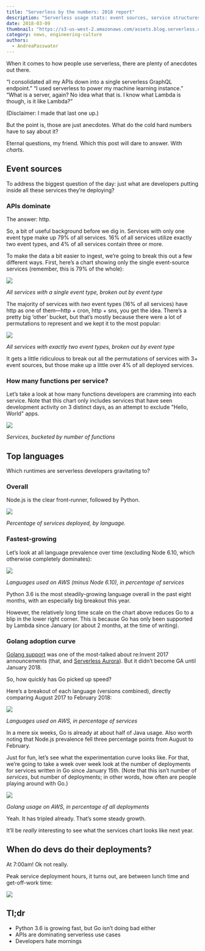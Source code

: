 ```yaml
---
title: "Serverless by the numbers: 2018 report"
description: "Serverless usage stats: event sources, service structures, runtimes, and more."
date: 2018-03-09
thumbnail: "https://s3-us-west-2.amazonaws.com/assets.blog.serverless.com/observability-tools/graph-thumb.png"
category: news, engineering-culture
authors:
  - AndreaPasswater
---
```


When it comes to how people use serverless, there are plenty of anecdotes out there.

“I consolidated all my APIs down into a single serverless GraphQL endpoint.” “I used serverless to power my machine learning instance.” “What is a server, again? No idea what that is. I know what Lambda is though, is it like Lambda?”

(Disclaimer: I made that last one up.)

But the point is, those are just anecdotes. What do the cold hard numbers have to say about it?

Eternal questions, my friend. Which this post will dare to answer. With *charts*.

## Event sources

To address the biggest question of the day: just what are developers putting inside all these services they’re deploying?

### APIs dominate

The answer: http.

So, a bit of useful background before we dig in. Services with only one event type make up 79% of all services. 16% of all services utilize exactly two event types, and 4% of all services contain three or more.

To make the data a bit easier to ingest, we’re going to break this out a few different ways. First, here’s a chart showing only the single event-source services (remember, this is 79% of the whole):

<img src="https://s3-us-west-2.amazonaws.com/assets.blog.serverless.com/data-report-2018/services-single-event-type1.jpg">

*All services with a single event type, broken out by event type*

The majority of services with *two* event types (16% of all services) have http as one of them—http + cron, http + sns, you get the idea. There’s a pretty big ‘other’ bucket, but that’s mostly because there were a lot of permutations to represent and we kept it to the most popular:

<img src="https://s3-us-west-2.amazonaws.com/assets.blog.serverless.com/data-report-2018/services-2-types1.jpg">

*All services with exactly two event types, broken out by event type*

It gets a little ridiculous to break out all the permutations of services with 3+ event sources, but those make up a little over 4% of all deployed services.

### How many functions per service?

Let’s take a look at how many functions developers are cramming into each service. Note that this chart only includes services that have seen development activity on 3 distinct days, as an attempt to exclude "Hello, World" apps.

<img src="https://s3-us-west-2.amazonaws.com/assets.blog.serverless.com/data-report-2018/functions-per-service1.jpg">

*Services, bucketed by number of functions*

## Top languages

Which runtimes are serverless developers gravitating to?

### Overall

Node.js is the clear front-runner, followed by Python.

<img src="https://s3-us-west-2.amazonaws.com/assets.blog.serverless.com/data-report-2018/services-deployed-pie1.jpg">

*Percentage of services deployed, by language.*

### Fastest-growing

Let’s look at all language prevalence over time (excluding Node 6.10, which otherwise completely dominates):

<img src="https://s3-us-west-2.amazonaws.com/assets.blog.serverless.com/data-report-2018/services-by-language-line1.jpg">

*Languages used on AWS (minus Node 6.10), in percentage of services*

Python 3.6 is the most steadily-growing language overall in the past eight months, with an especially big breakout this year.

However, the relatively long time scale on the chart above reduces Go to a blip in the lower right corner. This is because Go has only been supported by Lambda since January (or about 2 months, at the time of writing). 

### Golang adoption curve

[Golang support](https://serverless.com/blog/ultimate-list-serverless-announcements-reinvent/#golang-support) was one of the most-talked about re:Invent 2017 announcements (that, and [Serverless Aurora](https://serverless.com/blog/serverless-aurora-future-of-data/)). But it didn’t become GA until January 2018.

So, how quickly has Go picked up speed?

Here’s a breakout of each language (versions combined), directly comparing August 2017 to February 2018:

<img src="https://s3-us-west-2.amazonaws.com/assets.blog.serverless.com/data-report-2018/services-by-language-full1.jpg">

*Languages used on AWS, in percentage of services*

In a mere six weeks, Go is already at about half of Java usage. Also worth noting that Node.js prevalence fell three percentage points from August to February.

Just for fun, let’s see what the experimentation curve looks like. For that, we’re going to take a week over week look at the number of deployments for services written in Go since January 15th. (Note that this isn’t number of *services*, but number of deployments; in other words, how often are people playing around with Go.)

<img src="https://s3-us-west-2.amazonaws.com/assets.blog.serverless.com/data-report-2018/go-deployments1.jpg">

*Golang usage on AWS, in percentage of all deployments*

Yeah. It has tripled already. That’s some steady growth.

It’ll be *really* interesting to see what the services chart looks like next year.

## When do devs do their deployments?

At 7:00am! Ok not really.

Peak service deployment hours, it turns out, are between lunch time and get-off-work time:

<img src="https://s3-us-west-2.amazonaws.com/assets.blog.serverless.com/data-report-2018/deploy-times1.jpg">

## Tl;dr

- Python 3.6 is growing fast, but Go isn’t doing bad either
- APIs are dominating serverless use cases
- Developers hate mornings
